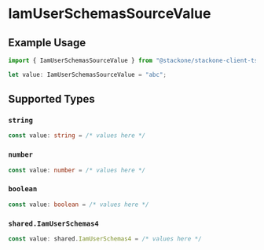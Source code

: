 # IamUserSchemasSourceValue

## Example Usage

```typescript
import { IamUserSchemasSourceValue } from "@stackone/stackone-client-ts/sdk/models/shared";

let value: IamUserSchemasSourceValue = "abc";
```

## Supported Types

### `string`

```typescript
const value: string = /* values here */
```

### `number`

```typescript
const value: number = /* values here */
```

### `boolean`

```typescript
const value: boolean = /* values here */
```

### `shared.IamUserSchemas4`

```typescript
const value: shared.IamUserSchemas4 = /* values here */
```

